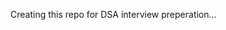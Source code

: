 Creating this repo for DSA interview preperation...  
       
            
          
                
   
    
   
 
